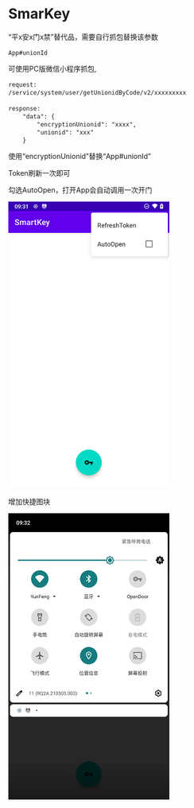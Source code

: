 # SmarKey
“平x安x门x禁”替代品，需要自行抓包替换该参数

```
App#unionId
```

可使用PC版微信小程序抓包,

```
request:
/service/system/user/getUnionidByCode/v2/xxxxxxxxx

response:
	"data": {
		"encryptionUnionid": "xxxx",
		"unionid": "xxx"
	}

```

使用“encryptionUnionid”替换“App#unionId”



Token刷新一次即可

勾选AutoOpen，打开App会自动调用一次开门

![image](https://github.com/aoe-iu/SmarKey/blob/master/screenshot/p1.png)



增加快捷图块

![image](https://github.com/aoe-iu/SmarKey/blob/master/screenshot/p2.png)
